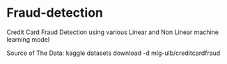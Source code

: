 # Fraud-detection
Credit Card Fraud Detection using various Linear and Non Linear machine learning model 

Source of The Data: kaggle datasets download -d mlg-ulb/creditcardfraud
